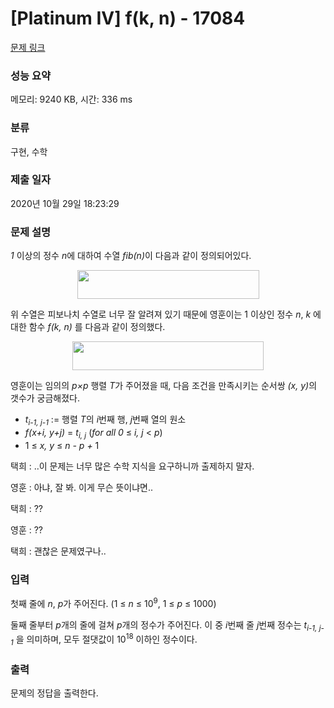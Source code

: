 # [Platinum IV] f(k, n) - 17084 

[문제 링크](https://www.acmicpc.net/problem/17084) 

### 성능 요약

메모리: 9240 KB, 시간: 336 ms

### 분류

구현, 수학

### 제출 일자

2020년 10월 29일 18:23:29

### 문제 설명

<p><em>1 </em>이상의 정수 <em>n</em>에 대하여 수열 <em>fib(n)</em>이 다음과 같이 정의되어있다.</p>

<p style="text-align: center;"><img alt="" src="" style="width: 291px; height: 46px;"></p>

<p>위 수열은 피보나치 수열로 너무 잘 알려져 있기 때문에 영훈이는 1 이상인 정수 <em>n</em>, <em>k </em>에 대한 함수 <em>f(k, n) </em>를 다음과 같이 정의했다.</p>

<p style="text-align: center;"><img alt="" src="" style="width: 306px; height: 46px;"></p>

<p>영훈이는 임의의 <em>p×p </em>행렬 <em>T</em>가 주어졌을 때, 다음 조건을 만족시키는 순서쌍 <em>(x, y)</em>의 갯수가 궁금해졌다.</p>

<ul>
	<li><em>t<sub>i-1, j-1</sub>  </em>:= 행렬 <em>T</em>의 <em>i</em>번째 행, <em>j</em>번째 열의 원소</li>
	<li><em>f(x+i, y+j) </em>=<em> t<sub>i, j</sub>      </em>(<em>for all  0 </em>≤<em>  i, j  </em><<em> p</em>)</li>
	<li>1 ≤<em>  x, y  </em>≤<em>  n - p + </em>1</li>
</ul>

<p>택희 : ..이 문제는 너무 많은 수학 지식을 요구하니까 출제하지 말자.</p>

<p>영훈 : 아냐, 잘 봐. 이게 무슨 뜻이냐면..</p>

<p>택희 : ??</p>

<p>영훈 : ??</p>

<p>택희 : 괜찮은 문제였구나..</p>

### 입력 

 <p>첫째 줄에 <em>n</em>, <em>p</em>가 주어진다. (1 ≤ <i>n</i> ≤ 10<sup>9</sup>, 1 ≤ <em>p</em> ≤ 1000)</p>

<p>둘째 줄부터 <em>p</em>개의 줄에 걸쳐 <em>p</em>개의 정수가 주어진다. 이 중 <em>i</em>번째 줄 <em>j</em>번째 정수는 <em>t<sub>i-1, j-1</sub> </em>을 의미하며, 모두 절댓값이 10<sup>18</sup> 이하인 정수이다.</p>

### 출력 

 <p>문제의 정답을 출력한다.</p>

